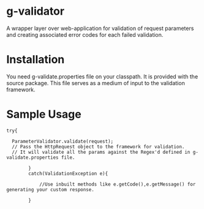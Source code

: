 g-validator
===========

A wrapper layer over web-application for validation of request parameters and creating associated error codes for each failed validation.

Installation
===========

You need g-validate.properties file on your classpath. It is provided with the source package. This file serves as a medium of input to the validation framework.

Sample Usage
===========

    
    try{
			
      ParameterValidator.validate(request);
      // Pass the HttpRequest object to the framework for validation. 
      // It will validate all the params against the Regex'd defined in g-validate.properties file.
      
			}
			catch(ValidationException e){
				
				//Use inbuilt methods like e.getCode(),e.getMessage() for generating your custom response.
        
			}
